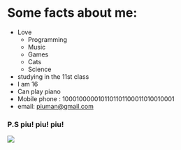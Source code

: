 # Some facts about me:
* Love
  + Programming
  - Music
  + Games
  - Cats
  + Science
* studying in the 11st class 
* I am 16
* Can play piano
* Mobile phone : 1000100000101101101100011010010001
*  email: piuman@gmail.com
### P.S piu! piu! piu!
![](https://i.ytimg.com/vi/X_BFAvA8Scc/maxresdefault.jpg)

